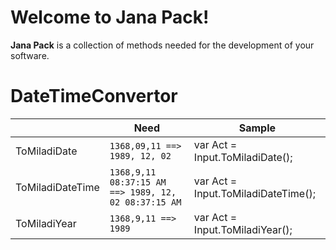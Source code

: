 # Welcome to Jana Pack!

**Jana Pack** is a collection of methods needed for the development of your software.



# DateTimeConvertor

|                |Need                          |Sample                         |
|----------------|-------------------------------|-----------------------------|
|ToMiladiDate|`1368,09,11 ==> 1989, 12, 02`      |var Act = Input.ToMiladiDate();
|ToMiladiDateTime|`1368,9,11 08:37:15 AM ==> 1989, 12, 02 08:37:15 AM `  |var Act = Input.ToMiladiDateTime();            |
|ToMiladiYear|`1368,9,11 ==> 1989`      |var Act = Input.ToMiladiYear();|
